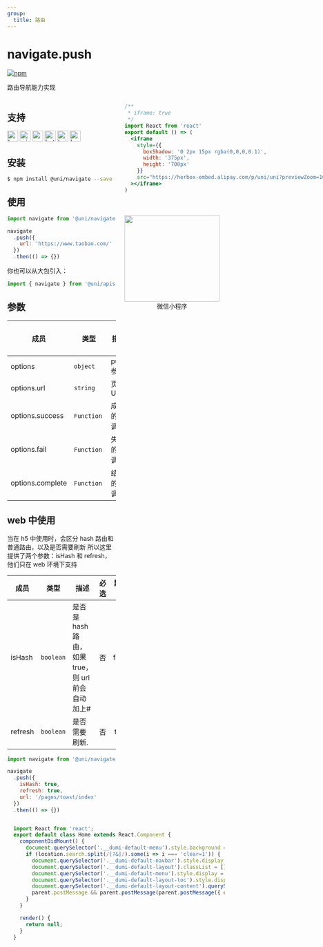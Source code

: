 ```yaml
---
group:
  title: 路由
---
```


# navigate.push

[![npm](https://img.shields.io/npm/v/@uni/navigate.svg)](https://www.npmjs.com/package/@uni/navigate)

路由导航能力实现

<div style="display: flex;flex-direction: row;justify-content: space-between;">
<div style="margin-right: 20px;max-width: 50%;">

## 支持

<img alt="browser" src="https://gw.alicdn.com/tfs/TB1uYFobGSs3KVjSZPiXXcsiVXa-200-200.svg" width="25px" height="25px" /> <img alt="miniApp" src="https://gw.alicdn.com/tfs/TB1bBpmbRCw3KVjSZFuXXcAOpXa-200-200.svg" width="25px" height="25px" title="ali miniprogram" /> <img alt="wechatMiniprogram" src="https://img.alicdn.com/tfs/TB1slcYdxv1gK0jSZFFXXb0sXXa-200-200.svg" width="25px" height="25px" title="wechatMiniprogram" /> <img alt="bytedanceMicroApp" src="https://gw.alicdn.com/tfs/TB1jFtVzO_1gK0jSZFqXXcpaXXa-200-200.svg" width="25px" height="25px" title="bytedanceMicroApp" /> <img alt="baiduSmartProgram" src="https://img.alicdn.com/imgextra/i4/O1CN01jngdBb24yGv2Fu34G_!!6000000007459-2-tps-200-200.png" width="25px" height="25px" title="百度小程序" /> <img alt="kuaiShouMiniProgram" src="https://gw.alicdn.com/imgextra/i4/O1CN01kzmJMM24jcFEzp5Wv_!!6000000007427-2-tps-200-200.png" width="25px" height="25px" title="快手小程序" />

## 安装

```bash
$ npm install @uni/navigate --save
```

## 使用

```javascript
import navigate from '@uni/navigate'

navigate
  .push({
    url: 'https://www.taobao.com/'
  })
  .then(() => {})
```

你也可以从大包引入：

```javascript
import { navigate } from '@uni/apis'
```

## 参数

| 成员             | 类型        | 描述       | 必选 | 默认值 |
| ---------------- | ----------- | ---------- | :--: | :----: |
| options          | `object`    | push 参数  |  是  |   -    |
| options.url      | `string`    | 页面 URL.  |  是  |   -    |
| options.success  | `Function`  | 成功的回调 |  否  |   -    |
| options.fail     | `Function`  | 失败的回调 |  否  |   -    |
| options.complete | `Function`  | 结束的回调 |  否  |   -    |

## web 中使用

当在 h5 中使用时，会区分 hash 路由和普通路由，以及是否需要刷新
所以这里提供了两个参数：isHash 和 refresh，他们只在 web 环境下支持

| 成员    | 类型      | 描述                                              | 必选 | 默认值 |
| ------- | --------- | ------------------------------------------------- | :--: | :----: |
| isHash  | `boolean` | 是否是 hash 路由，如果 true，则 url 前会自动加上# |  否  | false  |
| refresh | `boolean` | 是否需要刷新.                                     |  否  |  true  |

```javascript
import navigate from '@uni/navigate'

navigate
  .push({
    isHash: true,
    refresh: true,
    url: '/pages/toast/index'
  })
  .then(() => {})
```

</div>
<div>

```jsx | inline
/**
 * iframe: true
 */
import React from 'react'
export default () => (
  <iframe
    style={{
      boxShadow: '0 2px 15px rgba(0,0,0,0.1)',
      width: '375px',
      height: '700px'
    }}
    src="https://herbox-embed.alipay.com/p/uni/uni?previewZoom=100&view=preview&defaultPage=pages/navigate/index&topSlider=false"
  ></iframe>
)
```

<div style="display: flex;margin-top: 50px;">
  <div>
    <img src="https://img.alicdn.com/imgextra/i1/O1CN01Ky8HXS23ytpewgaAV_!!6000000007325-0-tps-688-630.jpg" width="220" height="200" />
    <div style="text-align: center;">微信小程序</div>
  </div>
</div>
</div>
</div>


```jsx | inline
  import React from 'react';
  export default class Home extends React.Component {
    componentDidMount() {
      document.querySelector('.__dumi-default-menu').style.background = '#fff';
      if (location.search.split(/[?&]/).some(i => i === 'clear=1')) {
        document.querySelector('.__dumi-default-navbar').style.display = 'none';
        document.querySelector('.__dumi-default-layout').classList = [];
        document.querySelector('.__dumi-default-menu').style.display = 'none';
        document.querySelector('.__dumi-default-layout-toc').style.display = 'none';
        document.querySelector('.__dumi-default-layout-content').querySelector('.markdown').querySelector('h1').style.marginTop = 0;
        parent.postMessage && parent.postMessage(parent.postMessage({ event: 'syncIframeHeight', height: document.querySelector('.__dumi-default-layout-content').offsetHeight }, '*'));
      }
    }

    render() {
      return null;
    }
  }
```
